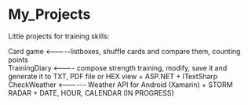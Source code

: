 # My_Projects

Little projects for training skills:

Card game <-----listboxes, shuffle cards and compare them, counting points<br/>
TrainingDiary <---- compose strength training, modify, save it and generate it to TXT, PDF file or HEX view + ASP.NET + ITextSharp<br/>
CheckWeather <------ Weather API for Android (Xamarin) + STORM RADAR + DATE, HOUR, CALENDAR (IN PROGRESS)